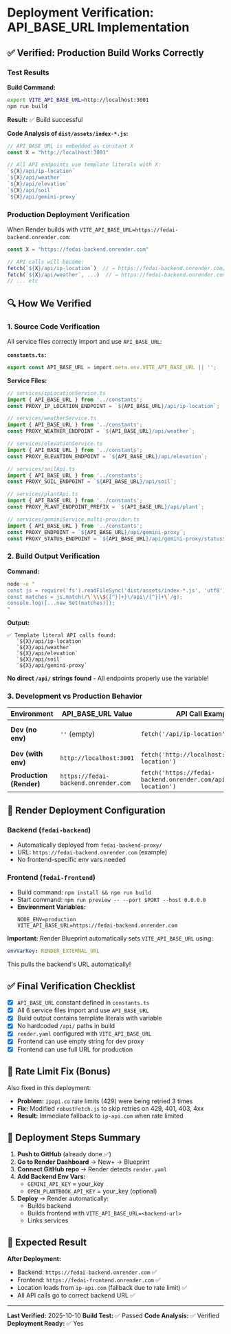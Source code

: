 # Deployment Verification: API_BASE_URL Implementation

## ✅ Verified: Production Build Works Correctly

### Test Results

**Build Command:**
```bash
export VITE_API_BASE_URL=http://localhost:3001
npm run build
```

**Result:** ✅ Build successful

**Code Analysis of `dist/assets/index-*.js`:**

```javascript
// API_BASE_URL is embedded as constant X
const X = "http://localhost:3001"

// All API endpoints use template literals with X:
`${X}/api/ip-location`
`${X}/api/weather`
`${X}/api/elevation`
`${X}/api/soil`
`${X}/api/gemini-proxy`
```

### Production Deployment Verification

When Render builds with `VITE_API_BASE_URL=https://fedai-backend.onrender.com`:

```javascript
const X = "https://fedai-backend.onrender.com"

// API calls will become:
fetch(`${X}/api/ip-location`)  // → https://fedai-backend.onrender.com/api/ip-location
fetch(`${X}/api/weather`, ...)  // → https://fedai-backend.onrender.com/api/weather
// ... etc
```

## 🔍 How We Verified

### 1. Source Code Verification

All service files correctly import and use `API_BASE_URL`:

**`constants.ts`:**
```typescript
export const API_BASE_URL = import.meta.env.VITE_API_BASE_URL || '';
```

**Service Files:**
```typescript
// services/ipLocationService.ts
import { API_BASE_URL } from '../constants';
const PROXY_IP_LOCATION_ENDPOINT = `${API_BASE_URL}/api/ip-location`;

// services/weatherService.ts
import { API_BASE_URL } from '../constants';
const PROXY_WEATHER_ENDPOINT = `${API_BASE_URL}/api/weather`;

// services/elevationService.ts
import { API_BASE_URL } from '../constants';
const PROXY_ELEVATION_ENDPOINT = `${API_BASE_URL}/api/elevation`;

// services/soilApi.ts
import { API_BASE_URL } from '../constants';
const PROXY_SOIL_ENDPOINT = `${API_BASE_URL}/api/soil`;

// services/plantApi.ts
import { API_BASE_URL } from '../constants';
const PROXY_PLANT_ENDPOINT_PREFIX = `${API_BASE_URL}/api/plant`;

// services/geminiService.multi-provider.ts
import { API_BASE_URL } from '../constants';
const PROXY_ENDPOINT = `${API_BASE_URL}/api/gemini-proxy`;
const PROXY_STATUS_ENDPOINT = `${API_BASE_URL}/api/gemini-proxy/status${...}`;
```

### 2. Build Output Verification

**Command:**
```bash
node -e "
const js = require('fs').readFileSync('dist/assets/index-*.js', 'utf8');
const matches = js.match(/\`\\\${[^}]+}\/api\/[^}]+\`/g);
console.log([...new Set(matches)]);
"
```

**Output:**
```
✅ Template literal API calls found:
   `${X}/api/ip-location`
   `${X}/api/weather`
   `${X}/api/elevation`
   `${X}/api/soil`
   `${X}/api/gemini-proxy`
```

**No direct `/api/` strings found** - All endpoints properly use the variable!

### 3. Development vs Production Behavior

| Environment | API_BASE_URL Value | API Call Example | Result |
|-------------|-------------------|------------------|---------|
| **Dev (no env)** | `''` (empty) | `fetch('/api/ip-location')` | Vite proxy → localhost:3001 ✅ |
| **Dev (with env)** | `http://localhost:3001` | `fetch('http://localhost:3001/api/ip-location')` | Direct call ✅ |
| **Production (Render)** | `https://fedai-backend.onrender.com` | `fetch('https://fedai-backend.onrender.com/api/ip-location')` | Direct to backend ✅ |

## 🚀 Render Deployment Configuration

### Backend (`fedai-backend`)
- Automatically deployed from `fedai-backend-proxy/`
- URL: `https://fedai-backend.onrender.com` (example)
- No frontend-specific env vars needed

### Frontend (`fedai-frontend`)
- Build command: `npm install && npm run build`
- Start command: `npm run preview -- --port $PORT --host 0.0.0.0`
- **Environment Variables:**
  ```
  NODE_ENV=production
  VITE_API_BASE_URL=https://fedai-backend.onrender.com
  ```

**Important:** Render Blueprint automatically sets `VITE_API_BASE_URL` using:
```yaml
envVarKey: RENDER_EXTERNAL_URL
```
This pulls the backend's URL automatically!

## ✅ Final Verification Checklist

- [x] `API_BASE_URL` constant defined in `constants.ts`
- [x] All 6 service files import and use `API_BASE_URL`
- [x] Build output contains template literals with variable
- [x] No hardcoded `/api/` paths in build
- [x] `render.yaml` configured with `VITE_API_BASE_URL`
- [x] Frontend can use empty string for dev proxy
- [x] Frontend can use full URL for production

## 🐛 Rate Limit Fix (Bonus)

Also fixed in this deployment:
- **Problem:** `ipapi.co` rate limits (429) were being retried 3 times
- **Fix:** Modified `robustFetch.js` to skip retries on 429, 401, 403, 4xx
- **Result:** Immediate fallback to `ip-api.com` when rate limited

## 📝 Deployment Steps Summary

1. **Push to GitHub** (already done ✅)
2. **Go to Render Dashboard** → New+ → Blueprint
3. **Connect GitHub repo** → Render detects `render.yaml`
4. **Add Backend Env Vars:**
   - `GEMINI_API_KEY` = your_key
   - `OPEN_PLANTBOOK_API_KEY` = your_key (optional)
5. **Deploy** → Render automatically:
   - Builds backend
   - Builds frontend with `VITE_API_BASE_URL=<backend-url>`
   - Links services

## 🎯 Expected Result

**After Deployment:**
- Backend: `https://fedai-backend.onrender.com` ✅
- Frontend: `https://fedai-frontend.onrender.com` ✅
- Location loads from `ip-api.com` (fallback due to rate limit) ✅
- All API calls go to correct backend URL ✅

---

**Last Verified:** 2025-10-10
**Build Test:** ✅ Passed
**Code Analysis:** ✅ Verified
**Deployment Ready:** ✅ Yes
